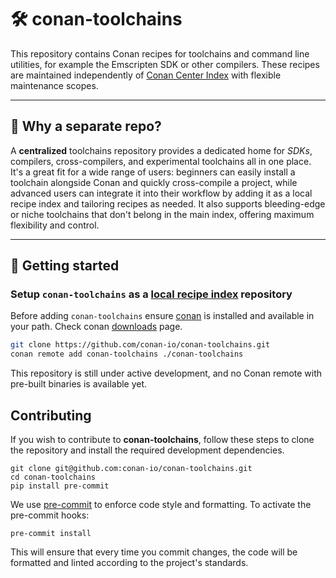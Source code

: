 # 🛠️ conan-toolchains

This repository contains Conan recipes for toolchains and command line
utilities, for example the Emscripten SDK or other compilers. These recipes are
maintained independently of [Conan Center Index](https://github.com/conan-io/conan-center-index)
with flexible maintenance scopes.

---

## 🌟 Why a separate repo?

A **centralized** toolchains repository provides a dedicated home for *SDKs*,
compilers, cross-compilers, and experimental toolchains all in one place. It's
a great fit for a wide range of users: beginners can easily install a toolchain
alongside Conan and quickly cross-compile a project, while advanced users can
integrate it into their workflow by adding it as a local recipe index and
tailoring recipes as needed. It also supports bleeding-edge or niche toolchains
that don't belong in the main index, offering maximum flexibility and
control.

---

## 🚀 Getting started


### Setup `conan-toolchains` as a [local recipe index](https://docs.conan.io/2/devops/devops_local_recipes_index.html#devops-local-recipes-index) repository

Before adding `conan-toolchains` ensure [conan](https://github.com/conan-io/conan) is installed and available in your path.
Check conan [downloads](https://conan.io/downloads) page.

```sh
git clone https://github.com/conan-io/conan-toolchains.git
conan remote add conan-toolchains ./conan-toolchains
```

This repository is still under active development, and no Conan remote with pre-built binaries is available yet.


## Contributing


If you wish to contribute to **conan-toolchains**, follow these steps to clone the repository
and install the required development dependencies.

```
git clone git@github.com:conan-io/conan-toolchains.git
cd conan-toolchains
pip install pre-commit
```

We use [pre-commit](https://pre-commit.com/) to enforce code style and formatting. To
activate the pre-commit hooks:

```
pre-commit install
```

This will ensure that every time you commit changes, the code will be formatted and linted
according to the project's standards.

